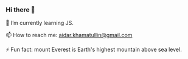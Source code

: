 ### Hi there 👋
🌱 I’m currently learning JS.

📫 How to reach me: <a href="mailto:aidar.khamatullin@gmail.com">aidar.khamatullin@gmail.com</a>

⚡ Fun fact: mount Everest is Earth's highest mountain above sea level.

<!--
**khamatullin/khamatullin** is a ✨ _special_ ✨ repository because its `README.md` (this file) appears on your GitHub profile.

Here are some ideas to get you started:

- 🔭 I’m currently working on ...
- 🌱 I’m currently learning ...
- 👯 I’m looking to collaborate on ...
- 🤔 I’m looking for help with ...
- 💬 Ask me about ...
- 📫 How to reach me: ...
- 😄 Pronouns: ...
- ⚡ Fun fact: ...
-->
